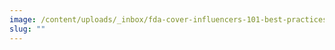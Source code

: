 ```yaml
---
image: /content/uploads/_inbox/fda-cover-influencers-101-best-practices-practical-approaches-for-public-health-campaigns.png
slug: ""
---
```

